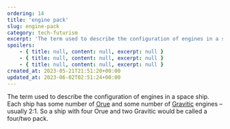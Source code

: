 ```yaml
---
ordering: 14
title: 'engine pack'
slug: engine-pack
category: tech-futurism
excerpt: 'The term used to describe the configuration of engines in a space ship. Each ship has some number of...'
spoilers:
    - { title: null, content: null, excerpt: null }
    - { title: null, content: null, excerpt: null }
    - { title: null, content: null, excerpt: null }
created_at: 2023-05-21T21:51:20+00:00
updated_at: 2023-06-02T02:51:24+00:00
---
```

The term used to describe the configuration of engines in a space ship. Each ship has some number of [Orue](/category/tech-futurism/orue) and some number of [Gravitic](/category/tech-futurism/gravitics) engines – usually 2:1. So a ship with four Orue and two Gravitic would be called a four/two pack.